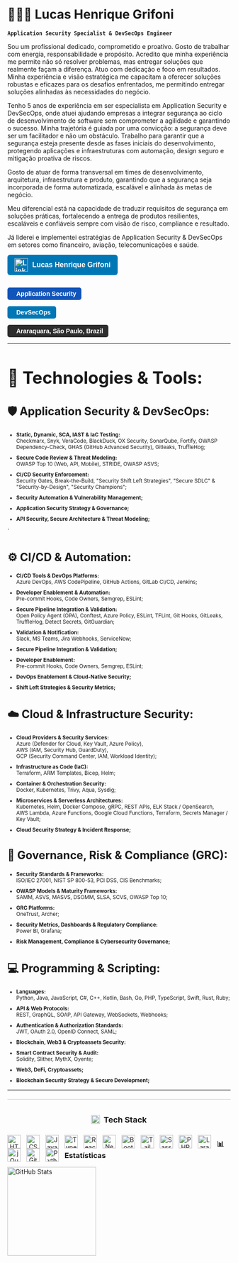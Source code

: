 # 👨🏻‍💻 Lucas Henrique Grifoni

**`Application Security Specialist & DevSecOps Engineer`**

Sou um profissional dedicado, comprometido e proativo. Gosto de trabalhar com energia, responsabilidade e propósito. Acredito que minha experiência me permite não só resolver problemas, mas entregar soluções que realmente façam a diferença. Atuo com dedicação e foco em resultados. Minha experiência e visão estratégica me capacitam a oferecer soluções robustas e eficazes para os desafios enfrentados, me permitindo entregar soluções alinhadas às necessidades do negócio.

Tenho 5 anos de experiência em ser especialista em Application Security e DevSecOps, onde atuei ajudando empresas a integrar segurança ao ciclo de desenvolvimento de software sem comprometer a agilidade e garantindo o sucesso.  Minha trajetória é guiada por uma convicção: a segurança deve ser um facilitador e não um obstáculo. Trabalho para garantir que a segurança esteja presente desde as fases iniciais do desenvolvimento, protegendo aplicações e infraestruturas com automação, design seguro e mitigação proativa de riscos.

Gosto de atuar de forma transversal em times de desenvolvimento, arquitetura, infraestrutura e produto, garantindo que a segurança seja incorporada de forma automatizada, escalável e alinhada às metas de negócio.

Meu diferencial está na capacidade de traduzir requisitos de segurança em soluções práticas, fortalecendo a entrega de produtos resilientes, escaláveis e confiáveis sempre com visão de risco, compliance e resultado.

Já liderei e implementei estratégias de Application Security & DevSecOps em setores como financeiro, aviação, telecomunicações e saúde.

<!-- Badges de informações pessoais -->

<link href="https://cdnjs.cloudflare.com/ajax/libs/font-awesome/6.4.0/css/all.min.css" rel="stylesheet">

<!-- Botão de LinkedIn -->
<p align="left">
  <a href="https://www.linkedin.com/in/lucas-henrique-grifoni/" target="_blank" rel="noopener noreferrer" style="
    display: inline-flex;
    align-items: center;
    gap: 10px;
    background-color: #0077B5;
    color: white;
    text-decoration: none;
    padding: 8px 16px;
    border-radius: 6px;
    font-family: sans-serif;
    font-weight: bold;
    font-size: 16px;
  ">
    <img 
      src="https://cdn.jsdelivr.net/gh/devicons/devicon/icons/linkedin/linkedin-original.svg" 
      alt="LinkedIn" 
      width="30" 
      style="vertical-align: middle;"
    />
    Lucas Henrique Grifoni
  </a>
</p>

<!-- Badges com ícones e texto em negrito -->
<p align="left" style="display: flex; gap: 10px; flex-wrap: wrap;">

  <!-- AppSec -->
  <span style="
    display: inline-flex;
    align-items: center;
    background-color: #1155ba;
    color: white;
    font-family: sans-serif;
    padding: 6px 12px;
    border-radius: 5px;
    font-size: 14px;
    font-weight: bold;
  ">
    <i class="fa-solid fa-shield-halved" style="margin-right: 8px;"></i> Application Security
  </span>

  <!-- DevSecOps -->
  <span style="
    display: inline-flex;
    align-items: center;
    background-color: #0077b5;
    color: white;
    font-family: sans-serif;
    padding: 6px 12px;
    border-radius: 5px;
    font-size: 14px;
    font-weight: bold;
  ">
    <i class="fa-solid fa-gears" style="margin-right: 8px;"></i> DevSecOps
  </span>

  <!-- Localização -->
  <span style="
    display: inline-flex;
    align-items: center;
    background-color: #2E2E2E;
    color: white;
    font-family: sans-serif;
    padding: 6px 12px;
    border-radius: 5px;
    font-size: 14px;
    font-weight: bold;
  ">
    <i class="fa-solid fa-location-dot" style="margin-right: 8px;"></i> Araraquara, São Paulo, Brazil
  </span>
</p>

---

<h2 style="font-size: 38px; font-weight: bold;">🤖 Technologies & Tools:</h2>

<h2 style="font-size: 25px; font-weight: bold;">🛡️ Application Security & DevSecOps:</h2>

<small>
<ul style="list-style-type: disc; padding-left: 20px;">
  <li style="margin-bottom: 10px;">
    <strong>Static, Dynamic, SCA, IAST & IaC Testing:</strong><br/>
    Checkmarx, Snyk, VeraCode, BlackDuck, OX Security, SonarQube, Fortify, OWASP Dependency-Check, GHAS (GitHub Advanced Security), Gitleaks, TruffleHog;
  </li>

  <li style="margin-bottom: 10px;">
    <strong>Secure Code Review & Threat Modeling:</strong><br/>
    OWASP Top 10 (Web, API, Mobile), STRIDE, OWASP ASVS;
  </li>

  <li style="margin-bottom: 10px;">
    <strong>CI/CD Security Enforcement:</strong><br/>
    Security Gates, Break-the-Build, "Security Shift Left Strategies", "Secure SDLC" & "Security-by-Design", "Security Champions";
  </li>

  <li style="margin-bottom: 10px;">
    <strong>Security Automation & Vulnerability Management;</strong>
  </li>

  <li style="margin-bottom: 10px;">
    <strong>Application Security Strategy & Governance;</strong>
  </li>

  <li style="margin-bottom: 10px;">
    <strong>API Security, Secure Architecture & Threat Modeling;</strong>
  </li>
</ul>
</small>
`


<h2 style="font-size: 25px; font-weight: bold;">⚙️ CI/CD & Automation:</h2>

<small>
<ul style="list-style-type: disc; padding-left: 20px;">

  <li style="margin-bottom: 10px;">
    <strong>CI/CD Tools & DevOps Platforms:</strong><br/>
    Azure DevOps, AWS CodePipeline, GitHub Actions, GitLab CI/CD, Jenkins;
  </li>

  <li style="margin-bottom: 10px;">
    <strong>Developer Enablement & Automation:</strong><br/>
    Pre-commit Hooks, Code Owners, Semgrep, ESLint;
  </li>

  <li style="margin-bottom: 10px;">
    <strong>Secure Pipeline Integration & Validation:</strong><br/>
    Open Policy Agent (OPA), Conftest, Azure Policy, ESLint, TFLint, Git Hooks, GitLeaks, TruffleHog, Detect Secrets, GitGuardian;
  </li>

  <li style="margin-bottom: 10px;">
    <strong>Validation & Notification:</strong><br/>
    Slack, MS Teams, Jira Webhooks, ServiceNow;
  </li>

  <li style="margin-bottom: 10px;">
    <strong>Secure Pipeline Integration & Validation;</strong>
  </li>

  <li style="margin-bottom: 10px;">
    <strong>Developer Enablement:</strong><br/>
    Pre-commit Hooks, Code Owners, Semgrep, ESLint;
  </li>

  <li style="margin-bottom: 10px;">
    <strong>DevOps Enablement & Cloud-Native Security;</strong>
  </li>

  <li style="margin-bottom: 10px;">
    <strong>Shift Left Strategies & Security Metrics;</strong>
  </li>

</ul>
</small>

<h2 style="font-size: 25px; font-weight: bold;">☁️ Cloud & Infrastructure Security:</h2>

<small>
<ul style="list-style-type: disc; padding-left: 20px;">

  <li style="margin-bottom: 10px;">
    <strong>Cloud Providers & Security Services:</strong><br/>
    Azure (Defender for Cloud, Key Vault, Azure Policy),<br/>
    AWS (IAM, Security Hub, GuardDuty),<br/>
    GCP (Security Command Center, IAM, Workload Identity);
  </li>

  <li style="margin-bottom: 10px;">
    <strong>Infrastructure as Code (IaC):</strong><br/>
    Terraform, ARM Templates, Bicep, Helm;
  </li>

  <li style="margin-bottom: 10px;">
    <strong>Container & Orchestration Security:</strong><br/>
    Docker, Kubernetes, Trivy, Aqua, Sysdig;
  </li>

  <li style="margin-bottom: 10px;">
    <strong>Microservices & Serverless Architectures:</strong><br/>
    Kubernetes, Helm, Docker Compose, gRPC, REST APIs, ELK Stack / OpenSearch,<br/>
    AWS Lambda, Azure Functions, Google Cloud Functions, Terraform, Secrets Manager / Key Vault;
  </li>

  <li style="margin-bottom: 10px;">
    <strong>Cloud Security Strategy & Incident Response;</strong>
  </li>

</ul>
</small>

<h2 style="font-size: 25px; font-weight: bold;">🔐 Governance, Risk & Compliance (GRC):</h2>


<small>
<ul style="list-style-type: disc; padding-left: 20px;">

  <li style="margin-bottom: 10px;">
    <strong>Security Standards & Frameworks:</strong><br/>
    ISO/IEC 27001, NIST SP 800-53, PCI DSS, CIS Benchmarks;
  </li>

  <li style="margin-bottom: 10px;">
    <strong>OWASP Models & Maturity Frameworks:</strong><br/>
    SAMM, ASVS, MASVS, DSOMM, SLSA, SCVS, OWASP Top 10;
  </li>

  <li style="margin-bottom: 10px;">
    <strong>GRC Platforms:</strong><br/>
    OneTrust, Archer;
  </li>

  <li style="margin-bottom: 10px;">
    <strong>Security Metrics, Dashboards & Regulatory Compliance:</strong><br/>
    Power BI, Grafana;
  </li>

  <li style="margin-bottom: 10px;">
    <strong>Risk Management, Compliance & Cybersecurity Governance;</strong>
  </li>

</ul>
</small>

<h2 style="font-size: 25px; font-weight: bold;">💻 Programming & Scripting:</h2>

<small>
<ul style="list-style-type: disc; padding-left: 20px;">

  <li style="margin-bottom: 10px;">
    <strong>Languages:</strong><br/>
    Python, Java, JavaScript, C#, C++, Kotlin, Bash, Go, PHP, TypeScript, Swift, Rust, Ruby;
  </li>

  <li style="margin-bottom: 10px;">
    <strong>API & Web Protocols:</strong><br/>
    REST, GraphQL, SOAP, API Gateway, WebSockets, Webhooks;
  </li>

  <li style="margin-bottom: 10px;">
    <strong>Authentication & Authorization Standards:</strong><br/>
    JWT, OAuth 2.0, OpenID Connect, SAML;
  </li>

  <li style="margin-bottom: 10px;">
    <strong>Blockchain, Web3 & Cryptoassets Security:</strong>
  </li>

  <li style="margin-bottom: 10px;">
    <strong>Smart Contract Security & Audit:</strong><br/>
    Solidity, Slither, MythX, Oyente;
  </li>

  <li style="margin-bottom: 10px;">
    <strong>Web3, DeFi, Cryptoassets;</strong>
  </li>

  <li style="margin-bottom: 10px;">
    <strong>Blockchain Security Strategy & Secure Development;</strong>
  </li>

</ul>
</small>

---

<!-- 🔧 Tech Stack Visual -->
<div align="center" style="margin-top: 20px; border-top: 1px solid #ccc; padding-top: 10px;">
  <h4 style="display: inline-flex; align-items: center; gap: 8px; font-weight: bold; font-size: 18px; margin-bottom: 10px;">
    <img src="https://img.icons8.com/fluency/48/toolbox.png" height="20" alt="Toolbox Icon" />
    Tech Stack
  </h4>

  <p align="center">
    <img align="left" alt="HTML5" title="HTML5" width="30px" style="padding-right: 10px;" src="https://cdn.jsdelivr.net/gh/devicons/devicon@latest/icons/html5/html5-original.svg" />
    <img align="left" alt="CSS3" title="CSS3" width="30px" style="padding-right: 10px;" src="https://cdn.jsdelivr.net/gh/devicons/devicon@latest/icons/css3/css3-original.svg" />
    <img align="left" alt="JavaScript" title="JavaScript" width="30px" style="padding-right: 10px;" src="https://cdn.jsdelivr.net/gh/devicons/devicon@latest/icons/javascript/javascript-original.svg" />
    <img align="left" alt="TypeScript" title="TypeScript" width="30px" style="padding-right: 10px;" src="https://cdn.jsdelivr.net/gh/devicons/devicon@latest/icons/typescript/typescript-original.svg" />
    <img align="left" alt="React" title="React" width="30px" style="padding-right: 10px;" src="https://cdn.jsdelivr.net/gh/devicons/devicon@latest/icons/react/react-original.svg" />
    <img align="left" alt="Next.js" title="Next.js" width="30px" style="padding-right: 10px;" src="https://cdn.jsdelivr.net/gh/devicons/devicon@latest/icons/nextjs/nextjs-original.svg" />
    <img align="left" alt="Bootstrap" title="Bootstrap" width="30px" style="padding-right: 10px;" src="https://cdn.jsdelivr.net/gh/devicons/devicon@latest/icons/bootstrap/bootstrap-original.svg" />
    <img align="left" alt="Tailwind" title="Tailwind" width="30px" style="padding-right: 10px;" src="https://cdn.jsdelivr.net/gh/devicons/devicon@latest/icons/tailwindcss/tailwindcss-original.svg" />
    <img align="left" alt="Sass" title="Sass" width="30px" style="padding-right: 10px;" src="https://cdn.jsdelivr.net/gh/devicons/devicon@latest/icons/sass/sass-original.svg" />
    <img align="left" alt="PHP" title="PHP" width="30px" style="padding-right: 10px;" src="https://cdn.jsdelivr.net/gh/devicons/devicon@latest/icons/php/php-original.svg" />
    <img align="left" alt="Laravel" title="Laravel" width="30px" style="padding-right: 10px;" src="https://cdn.jsdelivr.net/gh/devicons/devicon@latest/icons/laravel/laravel-original.svg" />
    <img align="left" alt="jQuery" title="jQuery" width="30px" style="padding-right: 10px;" src="https://cdn.jsdelivr.net/gh/devicons/devicon@latest/icons/jquery/jquery-original.svg" />
    <img align="left" alt="Git" title="Git" width="30px" style="padding-right: 10px;" src="https://cdn.jsdelivr.net/gh/devicons/devicon@latest/icons/git/git-original.svg" />
    <img align="left" alt="Python" title="Python" width="30px" style="padding-right: 10px;" src="https://cdn.jsdelivr.net/gh/devicons/devicon@latest/icons/python/python-original.svg" />
  </p>
</div>


### 📊 Estatísticas

<p>
  <img 
    align="left" 
    alt="GitHub Stats" 
    height="200" 
    style="padding-right: 10px;" 
    src="https://github-readme-stats.vercel.app/api?username=Larissakich&show_icons=true&theme=tokyonight&include_all_commits=true&locale=pt-br" 
  />

